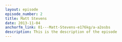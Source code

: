 ```yaml
---
layout: episode
episode_number: 2
title: Matt Stevens
date: 2013-11-04
anchorfm_link: 01---Matt-Stevens-e176kg/a-a2osbs
description: This is the description of the episode
---
```

